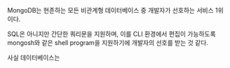 MongoDB는 현존하는 모든 비관계형 데이터베이스 중 개발자가 선호하는 서비스 1위이다.

SQL은 아니지만 간단한 쿼리문을 지원하며, 이를 CLI 환경에서 편집이 가능하도록 mongosh와 같은 shell program을 지원하기에 개발자의 선호를 받는 것 같다. 

사실 데이터베이스는 